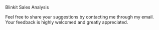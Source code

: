 Blinkit Sales Analysis

Feel free to share your suggestions by contacting me through my email. Your feedback is highly welcomed and greatly appreciated.
